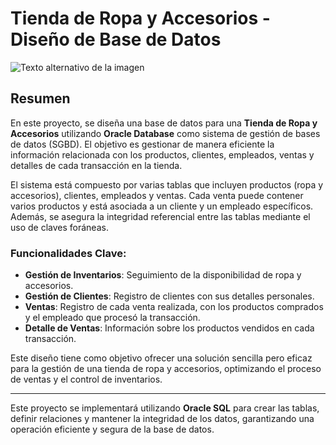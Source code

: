 # Tienda de Ropa y Accesorios - Diseño de Base de Datos

![Texto alternativo de la imagen](https://www.fujitsu.com/es/Images/oracle-db580x224_tcm77-40873.jpg)

## Resumen

En este proyecto, se diseña una base de datos para una **Tienda de Ropa y Accesorios** utilizando **Oracle Database** como sistema de gestión de bases de datos (SGBD). El objetivo es gestionar de manera eficiente la información relacionada con los productos, clientes, empleados, ventas y detalles de cada transacción en la tienda.

El sistema está compuesto por varias tablas que incluyen productos (ropa y accesorios), clientes, empleados y ventas. Cada venta puede contener varios productos y está asociada a un cliente y un empleado específicos. Además, se asegura la integridad referencial entre las tablas mediante el uso de claves foráneas.

### Funcionalidades Clave:
- **Gestión de Inventarios**: Seguimiento de la disponibilidad de ropa y accesorios.
- **Gestión de Clientes**: Registro de clientes con sus detalles personales.
- **Ventas**: Registro de cada venta realizada, con los productos comprados y el empleado que procesó la transacción.
- **Detalle de Ventas**: Información sobre los productos vendidos en cada transacción.

Este diseño tiene como objetivo ofrecer una solución sencilla pero eficaz para la gestión de una tienda de ropa y accesorios, optimizando el proceso de ventas y el control de inventarios.

---

Este proyecto se implementará utilizando **Oracle SQL** para crear las tablas, definir relaciones y mantener la integridad de los datos, garantizando una operación eficiente y segura de la base de datos.
